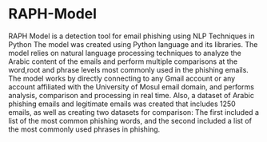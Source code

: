 # RAPH-Model
RAPH Model is a detection tool for email phishing using NLP Techniques in Python
The model was created using Python language and its libraries. 
The model relies on natural language processing techniques to analyze the Arabic content of the emails and perform multiple comparisons at the word,root and phrase levels most commonly used in the phishing emails.
The model works by directly connecting to any Gmail account or any account affiliated with the University of Mosul email domain, and performs analysis, comparison and processing in real time. 
Also, a dataset of Arabic phishing emails and legitimate emails was created that includes 1250 emails, as well as creating two datasets for comparison: 
The first included a list of the most common phishing words, and the second included a list of the most commonly used phrases in phishing.
